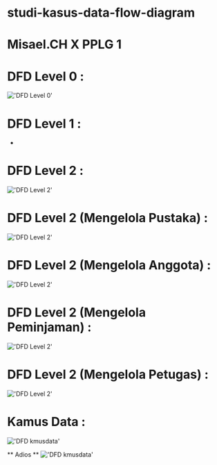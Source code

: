 # studi-kasus-data-flow-diagram
# Misael.CH X PPLG 1
# DFD Level 0 :
!['DFD Level 0'](https://a.top4top.io/p_2600vaiu61.jpeg)
# DFD Level 1 :
-
# DFD Level 2 :
!['DFD Level 2'](https://e.top4top.io/p_2600qu0fn1.jpeg)

# DFD Level 2 (Mengelola Pustaka) :
!['DFD Level 2'](https://e.top4top.io/p_260019yzm1.png)

# DFD Level 2 (Mengelola Anggota) :
!['DFD Level 2'](https://c.top4top.io/p_2600h1ptn1.png)

# DFD Level 2 (Mengelola Peminjaman) :
!['DFD Level 2'](https://i.top4top.io/p_2600gone91.png)

# DFD Level 2 (Mengelola Petugas) :
!['DFD Level 2'](https://j.top4top.io/p_2600g7mgc0.jpeg)

# Kamus Data :
!['DFD kmusdata'](https://e.top4top.io/p_2600ax1kx1.jpeg)

** Adios **
!['DFD kmusdata'](https://media.tenor.com/85qsz-9jRVQAAAAC/cropped-sad.gif)
